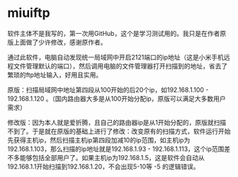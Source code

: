 miuiftp
=======

软件主体不是我写的，第一次用GitHub，这个是学习测试用的。我只是在作者原版上面做了少许修改，感谢原作者。

通过此软件，电脑自动发现统一局域网中开启2121端口的ip地址（这是小米手机远程文件管理默认的端口），然后调用电脑的文件管理器打开扫描到的地址，省去了繁琐的ftp地址输入，好用且实用。

原版：扫描局域网中地址第四段从100开始的后20个ip，如192.168.1.100 - 192.168.1.120 。（国内路由器大多是从100开始分配ip，原版可以满足大多数用户需求）

修改版：因为本人就是爱折腾，且自己的路由器ip是从1开始分配的，原版就扫描不到了。于是就在原版的基础上进行了修改：改变原有的扫描方式，软件运行开始先获得主机ip，然后扫描主机ip第四段加减10的ip范围，如主机ip为192.168.1.103，那么扫描的ip地址就是192.168.1.93 - 192.168.1.113，这个ip范围差不多能够包括全部用户了。如果主机ip为192.168.1.5，这是软件会自动从192.168.1.1开始扫描到192.168.1.20，不会出现5-10等 -5 的逻辑错误。
